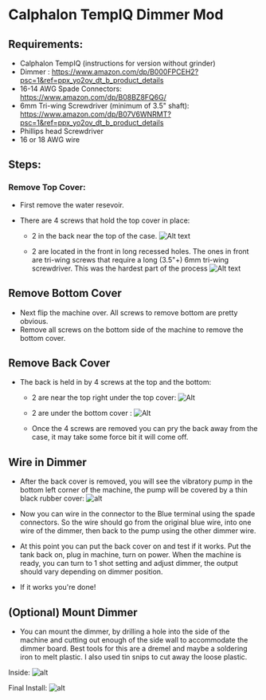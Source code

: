 # Calphalon TempIQ Dimmer Mod

## Requirements:

- Calphalon TempIQ (instructions for version without grinder)
- Dimmer : https://www.amazon.com/dp/B000FPCEH2?psc=1&ref=ppx_yo2ov_dt_b_product_details
- 16-14 AWG Spade Connectors: https://www.amazon.com/dp/B08BZ8FQ6G/
- 6mm Tri-wing Screwdriver (minimum of 3.5" shaft): https://www.amazon.com/dp/B07V6WNRMT?psc=1&ref=ppx_yo2ov_dt_b_product_details
- Phillips head Screwdriver
- 16 or 18 AWG wire


## Steps:



### Remove Top Cover:

 - First remove the water resevoir.

 - There are 4 screws that hold the top cover in place:
   - 2 in the back near the top of the case.
    ![Alt text](https://github.com/jakeatmsft/tempIQ_mods/blob/e3a5487f9d9e0faff5d89cb27b8eddaa8e236865/dimmer/Screenshot%202022-05-01%20154627.png "")
    

   - 2 are located in the front in long recessed holes.  The ones in front are tri-wing screws that require a long (3.5"+) 6mm tri-wing screwdriver.  This was the hardest part of the process
    ![Alt text](https://github.com/jakeatmsft/tempIQ_mods/blob/e03e6f340afcda1ce1c8d5dd9a728dffcd8a0725/dimmer/Screenshot%202022-05-01%20154557.png)

## Remove Bottom Cover
 - Next flip the machine over.  All screws to remove bottom are pretty obvious.
 - Remove all screws on the bottom side of the machine to remove the bottom cover.

## Remove Back Cover
 - The back is held in by 4 screws at the top and the bottom:
   - 2 are near the top right under the top cover:
  ![Alt](https://github.com/jakeatmsft/tempIQ_mods/blob/e03e6f340afcda1ce1c8d5dd9a728dffcd8a0725/dimmer/Screenshot%202022-05-01%20154926.png)
    
   - 2 are under the bottom cover :
   ![Alt](https://github.com/jakeatmsft/tempIQ_mods/blob/e03e6f340afcda1ce1c8d5dd9a728dffcd8a0725/dimmer/Screenshot%202022-05-01%20154725.png)

    - Once the 4 screws are removed you can pry the back away from the case, it may take some force bit it will come off.
    

## Wire in Dimmer
 - After the back cover is removed, you will see the vibratory pump in the bottom left corner of the machine, the pump will be covered by a thin black rubber cover:
  ![alt](https://github.com/jakeatmsft/tempIQ_mods/blob/e03e6f340afcda1ce1c8d5dd9a728dffcd8a0725/dimmer/dimmer_connector.png)

 - Now you can wire in the connector to the Blue terminal using the spade connectors.  So the wire should go from the original blue wire, into one wire of the dimmer, then back to the pump using the other dimmer wire.

  - At this point you can put the back cover on and test if it works.  Put the tank back on, plug in machine, turn on power.  When the machine is ready, you can turn to 1 shot setting and adjust dimmer, the output should vary depending on dimmer position.

 - If it works you're done!
  
## (Optional) Mount Dimmer
 - You can mount the dimmer, by drilling a hole into the side of the machine and cutting out enough of the side wall to accommodate the dimmer board.   Best tools for this are a dremel and maybe a soldering iron to melt plastic.  I also used tin snips to cut away the loose plastic.

Inside:
![alt](https://github.com/jakeatmsft/tempIQ_mods/blob/d4c451755a440413ef13aad4a1d60d1c9742c79a/dimmer/imgs/PXL_20220430_025959070.jpg)

Final Install:
![alt](https://github.com/jakeatmsft/tempIQ_mods/blob/e03e6f340afcda1ce1c8d5dd9a728dffcd8a0725/dimmer/imgs/PXL_20220430_033440236.jpg)
